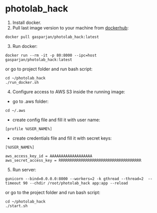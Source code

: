 # photolab_hack

1. Install docker.
2. Pull last image version to your machine from [dockerhub](https://cloud.docker.com/repository/docker/gasparjan/photolab_hack/general):
 ```
 docker pull gasparjan/photolab_hack:latest
 ```
3. Run docker:
 ```
 docker run --rm -it -p 80:8000 --ipc=host gasparjan/photolab_hack:latest
 ```
 or go to project folder and run bash script:
 ```
 cd ~/photolab_hack
 ./run_docker.sh
 ```

4. Configure access to AWS S3 inside the running image:
 - go to .aws folder:
 ```
 cd ~/.aws
 ```
 - create config file and fill it with user name:
 ```
 [profile %USER_NAME%]
 ```
 - create credentials file and fill it with secret keys:
 ```
 [%USER_NAME%]
 
 aws_access_key_id = AAAAAAAAAAAAAAAAAAA
 aws_secret_access_key = RRRRRRRRRRRRRRRRRRRRRRRRRRRRRRRRRRRRR
 ```
5. Run server:
 ```
 gunicorn --bind=0.0.0.0:8000 --workers=2 -k gthread --thread=2  --timeout 90 --chdir /root/photolab_hack app:app --reload
 ```
 or go to the project folder and run bash script:
 ```
 cd ~/photolab_hack
 ./start.sh
 ```
 
